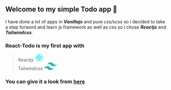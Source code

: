 ## Welcome to my simple Todo app 📝

I have done a lot of apps in __*Vanillajs*__ and pure *css/scss* so i decided to take a step forword and learn js framework as well as css so i chose __*Reactjs*__ and __*Tailwindcss*__.

 ### React-Todo is my first app with 
 > Reactjs ![react](react.svg) <br>
 > Tailwindcss  ![tailwindcss](tailwind.svg)

 ### You can give it a look from [here](https://taskaat.netlify.app)
